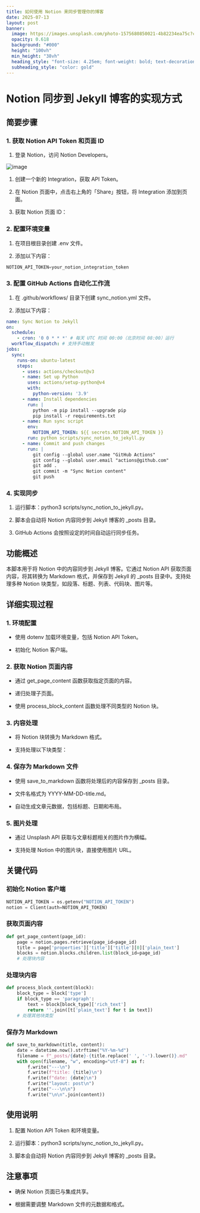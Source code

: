 ```yaml
---
title: 如何使用 Notion 来同步管理你的博客
date: 2025-07-13
layout: post
banner:
  image: https://images.unsplash.com/photo-1575680850021-4b82234ea75c?crop=entropy&cs=tinysrgb&fit=max&fm=jpg&ixid=M3w2OTIwMzJ8MHwxfHJhbmRvbXx8fHx8fHx8fDE3NTIzODE1MTF8&ixlib=rb-4.1.0&q=80&w=1080
  opacity: 0.618
  background: "#000"
  height: "100vh"
  min_height: "38vh"
  heading_style: "font-size: 4.25em; font-weight: bold; text-decoration: underline"
  subheading_style: "color: gold"
---
```


# Notion 同步到 Jekyll 博客的实现方式

## 简要步骤

### 1. 获取 Notion API Token 和页面 ID

1. 登录 Notion，访问 Notion Developers。

![image](https://prod-files-secure.s3.us-west-2.amazonaws.com/a7a0cc5a-89b9-4cda-8686-1fba0ca52f40/d19c1afe-dea5-4312-9333-786b0ba83054/image.png?X-Amz-Algorithm=AWS4-HMAC-SHA256&X-Amz-Content-Sha256=UNSIGNED-PAYLOAD&X-Amz-Credential=ASIAZI2LB466YAPXD3KP%2F20250713%2Fus-west-2%2Fs3%2Faws4_request&X-Amz-Date=20250713T043831Z&X-Amz-Expires=3600&X-Amz-Security-Token=IQoJb3JpZ2luX2VjEPT%2F%2F%2F%2F%2F%2F%2F%2F%2F%2FwEaCXVzLXdlc3QtMiJGMEQCIDEeSCafVx3XoFP4KVdeNa7JcyxXW%2B5LVnDwfxzb%2FSuDAiBH1QGzlSur%2FJ1PE38Fkzax8gxxDjzLrZMgkjM%2Fvm0O5SqIBAj9%2F%2F%2F%2F%2F%2F%2F%2F%2F%2F8BEAAaDDYzNzQyMzE4MzgwNSIMf8TuYHsi41WI2%2FS3KtwDVBaNbn%2Fte98zRF27SAwqcg5m9uLN4Kes5tTgUzyFFFbICvQYWjA5gMkmhU%2B7bczzaqGaCcPzK0c8PICQxO53T8hRPI87gXeGWrZOm4iK%2BZZKnnTJaKq4azZ9cj0Wq9hvC5n%2FwUNBbau68%2BKbALhI26L%2BKJCimK1pVb6TPPV16nzIPmwc49nicKGVnTDQl9wzeBG%2FnHqx817XkMydpa6ePasgfuBJfiDlAeMldjUnfmiGbW%2BBntIU1CT5H7j%2Bg4ylq6mwj1YpsLCAFcPBc01FXqzXNuh8cZW7PZ7iobbDvf%2FjRVFHTye7Yf8zx6aS7iEYWo0OqiZ4K2FpRPaVrgfrdUTf0UhjuIwy3k9NaDV2e9oU4qegl1ggltFaLIMO%2B973naZGvyQRu%2FNmmdwJZDLpmAO4zYPDOcyrZPBQ0ztbvZUFJjNXeEO0yOf5ruPDeslEUE9VjcVAt%2BI%2BgYHSz7xvbz%2BDDfJRwE7tKRmEEUT3kJToG0yc%2Fm3c6aft17fxa%2FE6DofjJbpZ1xGS563WTZaRYkU%2BZp%2FJODrT8subQ5wCGJlyavQXS6sCvhjx%2FXGU8dcq%2B96JMHBYzG2xiAIXxHcXoHDph6ajCWEYMdZljW9MP9pp%2F4kSpZcUCuM%2Bf9Yw8NjMwwY6pgEsU7H7bVIPbB5Gzlwzq5WU%2BX579h11AdzdX8aSIGejoAY0GPJWffOQk4%2BVzNCpoafAeeqOqaxSla32oyZ86ykrfgzLURViq59%2FAK6Lk3yzQHhoa9D10fBN7DrDowPGQWq8qK0OirTAUf6foHn79G28AJyoqrqgV1iJVJlpJqzkmSgVAUgJOmnHtSTaj%2FaEJePDZlkDd4xM41CFz2g3Qlx6owUyohPX&X-Amz-Signature=f3a7cbf1cba8bfe9c1a335486b4f3b388e848152e69a283679ed5112cbcbcb2d&X-Amz-SignedHeaders=host&x-amz-checksum-mode=ENABLED&x-id=GetObject)

1. 创建一个新的 Integration，获取 API Token。

1. 在 Notion 页面中，点击右上角的「Share」按钮，将 Integration 添加到页面。

1. 获取 Notion 页面 ID：


### 2. 配置环境变量

1. 在项目根目录创建 .env 文件。

1. 添加以下内容：

```javascript
NOTION_API_TOKEN=your_notion_integration_token
```

### 3. 配置 GitHub Actions 自动化工作流

1. 在 .github/workflows/ 目录下创建 sync_notion.yml 文件。

1. 添加以下内容：

```yaml
name: Sync Notion to Jekyll
on:
  schedule:
    - cron: '0 0 * * *' # 每天 UTC 时间 00:00（北京时间 08:00）运行
  workflow_dispatch: # 支持手动触发
jobs:
  sync:
    runs-on: ubuntu-latest
    steps:
      - uses: actions/checkout@v3
      - name: Set up Python
        uses: actions/setup-python@v4
        with:
          python-version: '3.9'
      - name: Install dependencies
        run: |
          python -m pip install --upgrade pip
          pip install -r requirements.txt
      - name: Run sync script
        env:
          NOTION_API_TOKEN: ${{ secrets.NOTION_API_TOKEN }}
        run: python scripts/sync_notion_to_jekyll.py
      - name: Commit and push changes
        run: |
          git config --global user.name "GitHub Actions"
          git config --global user.email "actions@github.com"
          git add .
          git commit -m "Sync Notion content"
          git push
```

### 4. 实现同步

1. 运行脚本：python3 scripts/sync_notion_to_jekyll.py。

1. 脚本会自动将 Notion 内容同步到 Jekyll 博客的 _posts 目录。

1. GitHub Actions 会按照设定的时间自动运行同步任务。

## 功能概述

本脚本用于将 Notion 中的内容同步到 Jekyll 博客。它通过 Notion API 获取页面内容，将其转换为 Markdown 格式，并保存到 Jekyll 的 _posts 目录中。支持处理多种 Notion 块类型，如段落、标题、列表、代码块、图片等。

## 详细实现过程

### 1. 环境配置

- 使用 dotenv 加载环境变量，包括 Notion API Token。

- 初始化 Notion 客户端。

### 2. 获取 Notion 页面内容

- 通过 get_page_content 函数获取指定页面的内容。

- 递归处理子页面。

- 使用 process_block_content 函数处理不同类型的 Notion 块。

### 3. 内容处理

- 将 Notion 块转换为 Markdown 格式。

- 支持处理以下块类型：


### 4. 保存为 Markdown 文件

- 使用 save_to_markdown 函数将处理后的内容保存到 _posts 目录。

- 文件名格式为 YYYY-MM-DD-title.md。

- 自动生成文章元数据，包括标题、日期和布局。

### 5. 图片处理

- 通过 Unsplash API 获取与文章标题相关的图片作为横幅。

- 支持处理 Notion 中的图片块，直接使用图片 URL。

## 关键代码

### 初始化 Notion 客户端

```python
NOTION_API_TOKEN = os.getenv("NOTION_API_TOKEN")
notion = Client(auth=NOTION_API_TOKEN)
```

### 获取页面内容

```python
def get_page_content(page_id):
    page = notion.pages.retrieve(page_id=page_id)
    title = page['properties']['title']['title'][0]['plain_text']
    blocks = notion.blocks.children.list(block_id=page_id)
    # 处理块内容
```

### 处理块内容

```python
def process_block_content(block):
    block_type = block['type']
    if block_type == 'paragraph':
        text = block[block_type]['rich_text']
        return ''.join([t['plain_text'] for t in text])
    # 处理其他块类型
```

### 保存为 Markdown

```python
def save_to_markdown(title, content):
    date = datetime.now().strftime("%Y-%m-%d")
    filename = f"_posts/{date}-{title.replace(' ', '-').lower()}.md"
    with open(filename, "w", encoding="utf-8") as f:
        f.write("---\n")
        f.write(f"title: {title}\n")
        f.write(f"date: {date}\n")
        f.write("layout: post\n")
        f.write("---\n\n")
        f.write("\n\n".join(content))
```

## 使用说明

1. 配置 Notion API Token 和环境变量。

1. 运行脚本：python3 scripts/sync_notion_to_jekyll.py。

1. 脚本会自动将 Notion 内容同步到 Jekyll 博客的 _posts 目录。

## 注意事项

- 确保 Notion 页面已与集成共享。

- 根据需要调整 Markdown 文件的元数据和格式。